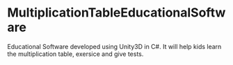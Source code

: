 # MultiplicationTableEducationalSoftware
Educational Software developed using Unity3D in C#. It will help kids learn the multiplication table, exersice and give tests.
